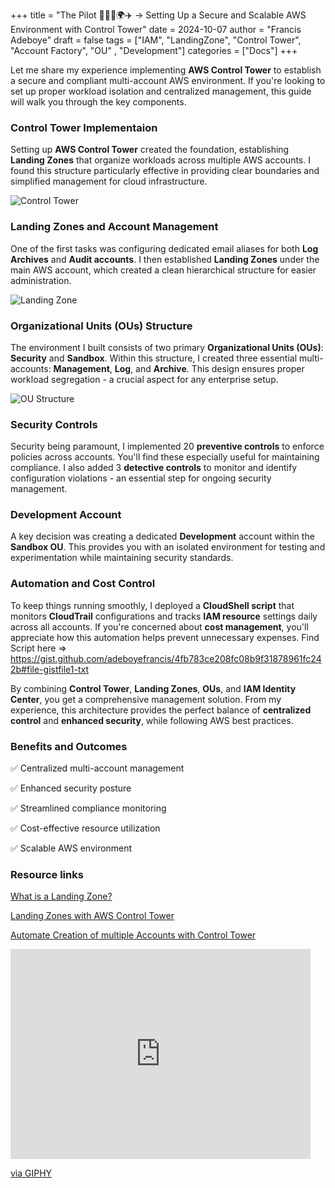 +++
title = "The Pilot 👨🏽‍✈️🌍✈️ -> Setting Up a Secure and Scalable AWS Environment with Control Tower"
date = 2024-10-07
author = "Francis Adeboye"
draft = false
tags = ["IAM", "LandingZone", "Control Tower", "Account Factory", "OU" , "Development"]
categories = ["Docs"]
+++

Let me share my experience implementing **AWS Control Tower** to establish a secure and compliant multi-account AWS environment. If you're looking to set up proper workload isolation and centralized management, this guide will walk you through the key components. <!--more-->


### Control Tower Implementaion
Setting up **AWS Control Tower** created the foundation, establishing **Landing Zones** that organize workloads across multiple AWS accounts. I found this structure particularly effective in providing clear boundaries and simplified management for cloud infrastructure.

![Control Tower](https://github.com/user-attachments/assets/64d52b7e-15f6-460d-9b0e-7dfef42e15ba)

### Landing Zones and Account Management
One of the first tasks was configuring dedicated email aliases for both **Log Archives** and **Audit accounts**. I then established **Landing Zones** under the main AWS account, which created a clean hierarchical structure for easier administration.

![Landing Zone](https://github.com/user-attachments/assets/ce762d09-68cb-4835-8190-1b31e4e42f91)


### Organizational Units (OUs) Structure
The environment I built consists of two primary **Organizational Units (OUs)**: **Security** and **Sandbox**. Within this structure, I created three essential multi-accounts: **Management**, **Log**, and **Archive**. This design ensures proper workload segregation - a crucial aspect for any enterprise setup.

![OU Structure](https://github.com/user-attachments/assets/9275bfec-4788-4e2e-a3dc-2c31915a24ab)


### Security Controls
Security being paramount, I implemented 20 **preventive controls** to enforce policies across accounts. You'll find these especially useful for maintaining compliance. I also added 3 **detective controls** to monitor and identify configuration violations - an essential step for ongoing security management.

### Development Account
A key decision was creating a dedicated **Development** account within the **Sandbox OU**. This provides you with an isolated environment for testing and experimentation while maintaining security standards.

### Automation and Cost Control
To keep things running smoothly, I deployed a **CloudShell script** that monitors **CloudTrail** configurations and tracks **IAM resource** settings daily across all accounts. If you're concerned about **cost management**, you'll appreciate how this automation helps prevent unnecessary expenses. 
Find Script here =>  https://gist.github.com/adeboyefrancis/4fb783ce208fc08b9f31878961fc242b#file-gistfile1-txt

By combining **Control Tower**, **Landing Zones**, **OUs**, and **IAM Identity Center**, you get a comprehensive management solution. From my experience, this architecture provides the perfect balance of **centralized control** and **enhanced security**, while following AWS best practices.

### Benefits and Outcomes
✅ Centralized multi-account management

✅ Enhanced security posture

✅ Streamlined compliance monitoring

✅ Cost-effective resource utilization

✅ Scalable AWS environment

### Resource links
[What is a Landing Zone?](https://docs.aws.amazon.com/prescriptive-guidance/latest/migration-aws-environment/building-landing-zones.html#aws-control-tower)

[Landing Zones with AWS Control Tower](https://docs.aws.amazon.com/prescriptive-guidance/latest/migration-aws-environment/building-landing-zones.html#aws-control-tower)

[Automate Creation of multiple Accounts with Control Tower](https://aws.amazon.com/blogs/mt/how-to-automate-the-creation-of-multiple-accounts-in-aws-control-tower/)

<iframe src="https://giphy.com/embed/rVZEejvVWEbug" width="480" height="336" style="" frameBorder="0" class="giphy-embed" allowFullScreen></iframe><p><a href="https://giphy.com/gifs/reactiongifs-rVZEejvVWEbug">via GIPHY</a></p>
